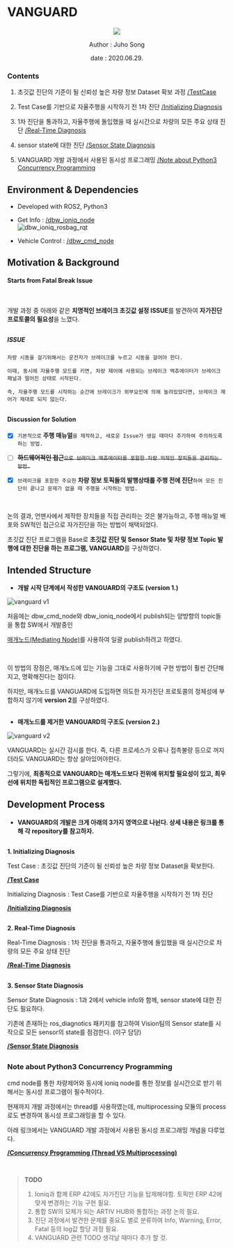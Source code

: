 # VANGUARD

<p align="center"><img src="https://user-images.githubusercontent.com/59792475/85998620-01dd9f80-ba46-11ea-966c-e1af38672d25.png"></p>

<p align="center">Author : Juho Song</p>
<p align="center">date : 2020.06.29.</p>

### Contents

1. 초깃값 진단의 기준이 될 신뢰성 높은 차량 정보 Dataset 확보 과정 [/TestCase](https://github.com/shinkansan/ARTIV/tree/master/integraedSW/VANGUARD%20(Self-Diagnosis%20protocol)/TestCase)  

2. Test Case를 기반으로 자율주행을 시작하기 전 1차 진단 [/Initializing Diagnosis](https://github.com/shinkansan/ARTIV/tree/master/integraedSW/VANGUARD%20(Self-Diagnosis%20protocol)/Initializing%20Diagnosis)

3. 1차 진단을 통과하고, 자율주행에 돌입했을 때 실시간으로 차량의 모든 주요 상태 진단 [/Real-Time Diagnosis](https://github.com/shinkansan/ARTIV/tree/master/integraedSW/VANGUARD%20(Self-Diagnosis%20protocol)/Real-Time%20Diagnosis)

4. sensor state에 대한 진단 [/Sensor State Diagnosis](https://github.com/shinkansan/ARTIV/tree/master/integraedSW/VANGUARD%20(Self-Diagnosis%20protocol)/Sensor%20State%20Diagnosis)

5. VANGUARD 개발 과정에서 사용된 동시성 프로그래밍 [/Note about Python3 Concurrency Programming](https://github.com/shinkansan/ARTIV/tree/master/integraedSW/VANGUARD%20(Self-Diagnosis%20protocol)/Concurrency%20Programming%20(Thread%20VS%20Multiprocessing))

## Environment & Dependencies

  * Developed with ROS2, Python3

  * Get Info : [/dbw_ioniq_node](https://github.com/shinkansan/ARTIV/tree/master/Comms/Ioniq/dbw_ioniq/dbw_ioniq_node) <br>
  ![dbw_ioniq_rosbag_rqt](https://user-images.githubusercontent.com/59792475/81559090-ca4d6200-93c9-11ea-8c90-9aa113fa7ce5.png) <br>
  * Vehicle Control : [/dbw_cmd_node](https://github.com/shinkansan/ARTIV/tree/master/Comms/Ioniq/dbw_ioniq/dbw_cmd_node)

## Motivation & Background
  
#### Starts from Fatal Break Issue    
  
<br>
  
개발 과정 중 아래와 같은 **치명적인 브레이크 초깃값 설정 ISSUE**를 발견하여 **자가진단 프로토콜의 필요성**을 느꼈다. 

##
##### ISSUE
  
`차량 시동을 걸기위해서는 운전자가 브레이크를 누르고 시동을 걸어야 한다.`
  
`이때, 동시에 자율주행 모드를 키면, 차량 제어에 사용되는 브레이크 액츄에이터가 브레이크 패널과 떨어진 상태로 시작된다.` 
  
`즉, 자율주행 모드를 시작하는 순간에 브레이크가 외부요인에 의해 눌려있었다면, 브레이크 제어가 제대로 되지 않는다.`
  
##
#### Discussion for Solution 

- [x] `기본적으로` __주행 매뉴얼__`을 제작하고, 새로운 Issue가 생길 때마다 추가하여 주의하도록 하는 방법.`

- [ ] ~~__하드웨어적인 접근__`으로 브레이크 액츄에이터를 포함한 차량 외적인 장치들을 관리하는 방법.`~~

- [x] `브레이크를 포함한 주요한` **차량 정보 토픽들의 발행상태를 주행 전에 진단**`하여 모든 진단이 끝나고 문제가 없을 때 주행을 시작하는 방법.`

<br>
  
논의 결과, 언맨사에서 제작한 장치들을 직접 관리하는 것은 불가능하고, 주행 매뉴얼 배포와 SW적인 접근으로 자가진단을 하는 방법이 채택되었다.
  
초깃값 진단 프로그램을 Base로 **초깃값 진단 및 Sensor State 및 차량 정보 Topic 발행에 대한 진단을 하는 프로그램, VANGUARD**를 구상하였다. 
  
## Intended Structure

* __개발 시작 단계에서 작성한 VANGUARD의 구조도 (version 1.)__

![vanguard v1](https://user-images.githubusercontent.com/59792475/86013499-2d6a8500-ba5a-11ea-9c2e-06cdae431fd8.png)

처음에는 dbw_cmd_node와 dbw_ioniq_node에서 publish되는 양방향의 topic들을 통합 SW에서 개발중인

[매개노드(Mediating Node)](https://github.com/shinkansan/ARTIV/blob/master/integraedSW/ARTIV%20JOINT%20(Mediating%20Node)/readme.md)를 사용하여 일괄 publish하려고 하였다.

<br>

이 방법의 장점은, 매개노드에 있는 기능을 그대로 사용하기에 구현 방법이 훨씬 간단해지고, 명확해진다는 점이다. 

하지만, 매개노드를 VANGUARD에 도입하면 의도한 자가진단 프로토콜의 정체성에 부합하지 않기에 **version 2**를 구상하였다.

##

* __매개노드를 제거한 VANGUARD의 구조도 (version 2.)__

![vanguard v2](https://user-images.githubusercontent.com/59792475/86013595-496e2680-ba5a-11ea-9659-7adb48d7a2ce.png)

VANGUARD는 실시간 감시를 한다. 즉, 다른 프로세스가 오류나 접촉불량 등으로 꺼지더라도 VANGUARD는 항상 살아있어야한다. 

그렇기에, __최종적으로 VANGUARD는 매개노드보다 전위에 위치할 필요성이 있고, 최우선에 위치한 독립적인 프로그램으로 설계했다.__
  
## Development Process

* __VANGUARD의 개발은 크게 아래의 3가지 영역으로 나뉜다. 상세 내용은 링크를 통해 각 repository를 참고하자.__

##
 __1. Initializing Diagnosis__
 
 Test Case : 초깃값 진단의 기준이 될 신뢰성 높은 차량 정보 Dataset을 확보한다.
 
 __[/Test Case](https://github.com/shinkansan/ARTIV/tree/master/integraedSW/VANGUARD%20(Self-Diagnosis%20protocol)/TestCase)__
 
 Initializing Diagnosis : Test Case를 기반으로 자율주행을 시작하기 전 1차 진단
 
 __[/Initializing Diagnosis](https://github.com/shinkansan/ARTIV/tree/master/integraedSW/VANGUARD%20(Self-Diagnosis%20protocol)/Initializing%20Diagnosis)__
 
##

 __2. Real-Time Diagnosis__
 
Real-Time Diagnosis : 1차 진단을 통과하고, 자율주행에 돌입했을 때 실시간으로 차량의 모든 주요 상태 진단

__[/Real-Time Diagnosis](https://github.com/shinkansan/ARTIV/tree/master/integraedSW/VANGUARD%20(Self-Diagnosis%20protocol)/Real-Time%20Diagnosis)__

##

 __3. Sensor State Diagnosis__
 
Sensor State Diagnosis : 1과 2에서 vehicle info와 함께, sensor state에 대한 진단도 필요하다. 
 
기존에 존재하는 ros_diagnotics 패키지를 참고하여 Vision팀의 Sensor state를 시작으로 모든 sensor의 state를 점검한다. (이구 담당)

 __[/Sensor State Diagnosis](https://github.com/shinkansan/ARTIV/tree/master/integraedSW/VANGUARD%20(Self-Diagnosis%20protocol)/Sensor%20State%20Diagnosis)__

##

### Note about Python3 Concurrency Programming
  
  cmd node를 통한 차량제어와 동시에 ioniq node를 통한 정보를 실시간으로 받기 위해서는 동시성 프로그램이 필수적이다.
  
  현재까지 개발 과정에서는 thread를 사용하였는데, multiprocessing 모듈의 process로도 변경하여 동시성 프로그래밍을 할 수 있다.
  
  아래 링크에서는 VANGUARD 개발 과정에서 사용된 동시성 프로그래밍 개념을 다루었다.
  
  __[/Concurrency Programming (Thread VS Multiprocessing)](https://github.com/shinkansan/ARTIV/tree/master/integraedSW/VANGUARD%20(Self-Diagnosis%20protocol)/Concurrency%20Programming%20(Thread%20VS%20Multiprocessing))__
 
<br>

> **TODO**   
> 1. Ioniq과 함께 ERP 42에도 자가진단 기능을 탑제해야함. 토픽만 ERP 42에 맞게 변경하는 기능 구현 필요.
> 2. 통합 SW의 모체가 되는 ARTIV HUB와 통합하는 과정 논의 필요.
> 3. 진단 과정에서 발견한 문제를 중요도 별로 분류하여 Info, Warning, Error, Fatal 등의 log값 할당 과정 필요.
> 4. VANGUARD 관련 TODO 생각날 때마다 추가 할 것.
